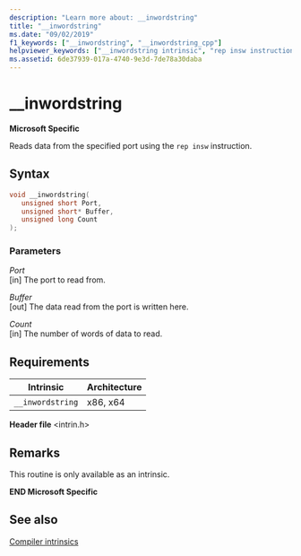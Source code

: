 ```yaml
---
description: "Learn more about: __inwordstring"
title: "__inwordstring"
ms.date: "09/02/2019"
f1_keywords: ["__inwordstring", "__inwordstring_cpp"]
helpviewer_keywords: ["__inwordstring intrinsic", "rep insw instruction"]
ms.assetid: 6de37939-017a-4740-9e3d-7de78a30daba
---
```

# __inwordstring

**Microsoft Specific**

Reads data from the specified port using the `rep insw` instruction.

## Syntax

```C
void __inwordstring(
   unsigned short Port,
   unsigned short* Buffer,
   unsigned long Count
);
```

### Parameters

*Port*\
[in] The port to read from.

*Buffer*\
[out] The data read from the port is written here.

*Count*\
[in] The number of words of data to read.

## Requirements

|Intrinsic|Architecture|
|---------------|------------------|
|`__inwordstring`|x86, x64|

**Header file** \<intrin.h>

## Remarks

This routine is only available as an intrinsic.

**END Microsoft Specific**

## See also

[Compiler intrinsics](../intrinsics/compiler-intrinsics.md)
